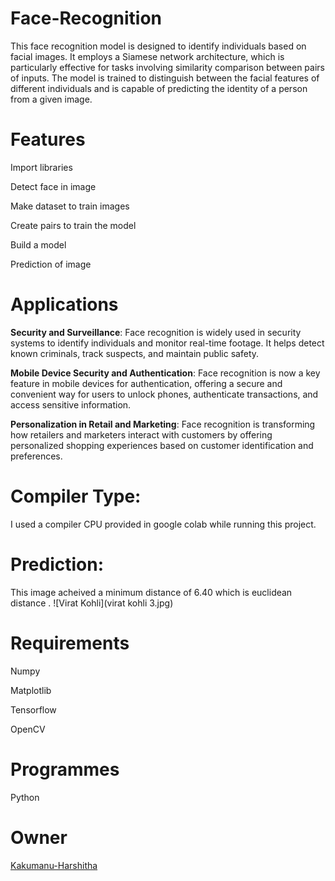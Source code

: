 # Face-Recognition
This face recognition model is designed to identify individuals based on facial images. It employs a Siamese network architecture, which is particularly effective for tasks involving similarity comparison between pairs of inputs. The model is trained to distinguish between the facial features of different individuals and is capable of predicting the identity of a person from a given image.

# Features
Import libraries

Detect face in image

Make dataset to train images

Create pairs to train the model

Build a model

Prediction of image

# Applications
**Security and Surveillance**: Face recognition is widely used in security systems to identify individuals and monitor real-time footage. It helps detect known criminals, track suspects, and maintain public safety.

**Mobile Device Security and Authentication**: Face recognition is now a key feature in mobile devices for authentication, offering a secure and convenient way for users to unlock phones, authenticate transactions, and access sensitive information.

**Personalization in Retail and Marketing**: Face recognition is transforming how retailers and marketers interact with customers by offering personalized shopping experiences based on customer identification and preferences.
# Compiler Type:
I used a compiler CPU provided in google colab while running this project.
# Prediction:
This image acheived a minimum distance of 6.40 which is euclidean distance .
![Virat Kohli](virat kohli 3.jpg)
# Requirements
Numpy

Matplotlib

Tensorflow

OpenCV

# Programmes
Python

# Owner
[Kakumanu-Harshitha](https://github.com/Kakumanu-Harshitha)
